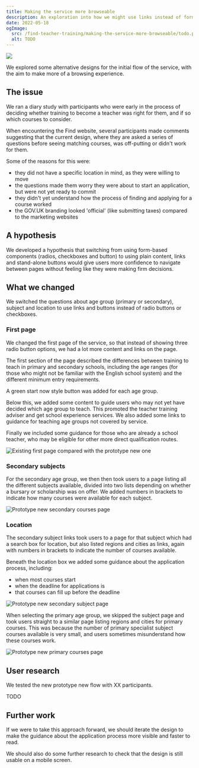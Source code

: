 ```yaml
---
title: Making the service more browseable
description: An exploration into how we might use links instead of form-based questions
date: 2022-05-18
ogImage:
  src: /find-teacher-training/making-the-service-more-browseable/todo.png
  alt: TODO
---
```


![](flow-update.png "")

We explored some alternative designs for the initial flow of the service, with the aim to make more of a browsing experience.

## The issue

We ran a diary study with participants who were early in the process of deciding whether training to become a teacher was right for them, and if so which courses to consider.

When encountering the Find website, several participants made comments suggesting that the current design, where they are asked a series of questions before seeing matching courses, was off-putting or didn't work for them.

Some of the reasons for this were:

* they did not have a specific location in mind, as they were willing to move
* the questions made them worry they were about to start an application, but were not yet ready to commit
* they didn't yet understand how the process of finding and applying for a course worked
* the GOV.UK branding looked 'official' (like submitting taxes) compared to the marketing websites

## A hypothesis

We developed a hypothesis that switching from using form-based components (radios, checkboxes and button) to using plain content, links and stand-alone buttons would give users more confidence to navigate between pages without feeling like they were making firm decisions.

## What we changed

We switched the questions about age group (primary or secondary), subject and location to use links and buttons instead of radio buttons or checkboxes.

### First page

We changed the first page of the service, so that instead of showing three radio button options, we had a lot more content and links on the page.

The first section of the page described the differences between training to teach in primary and secondary schools, including the age ranges (for those who might not be familiar with the English school system) and the different minimum entry requirements.

A green start now style button was added for each age group.

Below this, we added some content to guide users who may not yet have decided which age group to teach. This promoted the teacher training adviser and get school experience services. We also added some links to guidance for teaching age groups not covered by service.

Finally we included some guidance for those who are already a school teacher, who may be eligible for other more direct qualification routes.

![](find-before-and-after.png "Existing first page compared with the prototype new one")

### Secondary subjects

For the secondary age group, we then then took users to a page listing all the different subjects available, divided into two lists depending on whether a bursary or scholarship was on offer. We added numbers in brackets to indicate how many courses were available for each subject.

![](find-secondary-courses.png "Prototype new secondary courses page")

### Location

The secondary subject links took users to a page for that subject which had a search box for location, but also listed regions and cities as links, again with numbers in brackets to indicate the number of courses available.

Beneath the location box we added some guidance about the application process, including:

* when most courses start
* when the deadline for applications is
* that courses can fill up before the deadline

![](secondary-subject.png "Prototype new secondary subject page")

When selecting the primary age group, we skipped the subject page and took users straight to a similar page listing regions and cities for primary courses. This was because the number of primary specialist subject courses available is very small, and users sometimes misunderstand how these courses work.

![](primary.png "Prototype new primary courses page")

## User research

We tested the new prototype new flow with XX participants.

TODO

## Further work

If we were to take this approach forward, we should iterate the design to make the guidance about the application process more visible and faster to read.

We should also do some further research to check that the design is still usable on a mobile screen.

